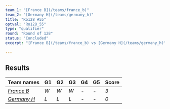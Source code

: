 ```yaml
---
team_1: "[France B](/teams/france_b)"
team_2: "[Germany H](/teams/germany_h)"
title: "Ro128 #55"
optval: "Ro128_55"
type: "qualifier"
round: "Round of 128"
status: "Concluded"
excerpt: "[France B](/teams/france_b) vs [Germany H](/teams/germany_h)"

---
```

## Results

| Team names | G1 | G2 | G3 | G4 | G5 | Score |
| -- | -- | -- | -- | -- | -- | -- |
| *[France B](/teams/france_b)* | *W* | *W* | *W* | *-* | *-* | *3* |
| *[Germany H](/teams/germany_h)* | *L* | *L* | *L* | *-* | *-* | *0* |
